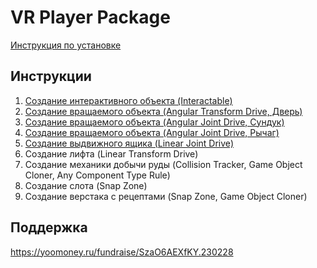 # VR Player Package

[Инструкция по установке](/Guides/00_Installation/)

## Инструкции

1. [Создание интерактивного объекта (Interactable)](/Guides/01_Interactive/)
2. [Создание вращаемого объекта (Angular Transform Drive, Дверь)](/Guides/02_AngularTransformDrive/)
3. [Создание вращаемого объекта (Angular Joint Drive, Сундук)](/Guides/03_AngularJointDrive/)
4. [Создание вращаемого объекта (Angular Joint Drive, Рычаг)](/Guides/04_AngularJointDrive_Level/)
5. [Создание выдвижного ящика (Linear Joint Drive)](/Guides/05_LinearJointDrive_Drawer/)
6. Создание лифта (Linear Transform Drive)
7. Создание механики добычи руды (Collision Tracker, Game Object Cloner, Any Component Type Rule)
8. Создание слота (Snap Zone) 
9. Создание верстака с рецептами (Snap Zone, Game Object Cloner)

## Поддержка

https://yoomoney.ru/fundraise/SzaO6AEXfKY.230228

